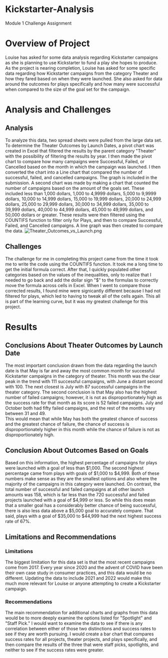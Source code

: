 # Kickstarter-Analysis
Module 1 Challenge Assignment
# Overview of Project
Louise has asked for some data analysis regarding Kickstarter campaigns as she is planning to use Kickstarter to fund a play she hopes to produce.  As the project is nearing completion, Louise has asked for some specific data regarding how Kickstarter campaigns from the category Theater and how they fared based on when they were launched.  She also asked for data around the outcomes for plays specifically and how many were successful when compared to the size of the goal set for the campaign.
# Analysis and Challenges
## Analysis
To analyze this data, two spread sheets were pulled from the large data set.  To determine the Theater Outcomes by Launch Dates, a pivot chart was created in Excel that filtered the results by the parent category "Theater" with the possibility of filtering the results by year.  I then made the pivot chart to compare how many campaigns were Successful, Failed, or Cancelled based on the month in which the campaign was launched.  I then converted the chart into a Line chart that compared the number of successful, failed, and cancelled campaigns.  The graph is included in the submission.  A second chart was made by making a chart that counted the number of campaigns based on the amount of the goals set.  These included less than 1,000 dollars, 1,000 to 4,9999 dollars, 5,000 to 9,9999 dollars, 10,000 to 14,999 dollars, 15,000 to 19,999 dollars, 20,000 to 24,999 dollars, 25,000 to 29,999 dollars, 30,000 to 34,999 dollars, 35,000 to 39,999 dollars, 40,000 to 44,999 dollars, 45,000 to 49,999 dollars, and 50,000 dollars or greater.  These results were then filtered using the COUNTIFS function to filter only for Plays, and then to compare Successful, Failed, and Cancelled campaigns.  A line graph was then created to compare the data.  ![Theater_Outcomes_vs_Launch.png]([filename](https://github.com/machudpicchu/Kickstarter-Analysis/blob/main/Outcomes%20based%20on%20Launch%20Date.png))
## Challenges
The challenge for me in completing this project came from the time it took me to write the code using the COUNTIFS function.  It took me a long time to get the initial formula correct.  After that, I quickly populated other categories based on the values of the inequalities, only to realize that I needed to go back and add the dollar sign "$" to the formulas to correctly move the formula across cells in Excel.  When I went to compare those corrected results, I found mine were signicantly different because I had not filtered for plays, which led to having to tweak all of the cells again.  This all is part of the learning curve, but it was my greatest challenge for this project. 
# Results
## Conclusions About Theater Outcomes by Launch Date
The most important conclusion drawn from the data regarding the launch date is that May is far and away the most common month for successful Kickstarter campaigns in the category of theater.  This month was the clear peak in the trend with 111 successful campaigns, with June a distant second with 100.  The next closest is July with 87 successful campaigns in the theater category.
The second conclusion is that May also has the highest number of failed campaigns; however, it is not as disproportionately high as the success rate for that month as its score is 52 failed campaigns.  July and October both had fifty failed campaigns, and the rest of the months vary between 31 and 49.  
This would mean that while May has both the greatest chance of success and the greatest chance of failure, the chance of success is disproportionately higher in this month while the chance of failure is not as disproportionately high.
## Conclusion About Outcomes Based on Goals
Based on this information, the highest percentage of campaigns for plays were launched with a goal of less than $1,000.  The second highest percentage came from plays with goals of $1,000 to $4,999.  Both of these numbers make sense as they are the smallest options and also where the majority of the campaigns in this category were launched.  On contrast, the total number of successful and failed campaigns at all other launch amounts was 158, which is far less than the 720 successful and failed projects launched with a goal of $4,999 or less.  So while this does mean that a smaller goal has a considerably better chance of being successful, there is also less data above a $5,000 goal to accurately compare.  That said, plays with a goal of $35,000 to $44,999 had the next highest success rate of 67%.
## Limitations and Recommendations
### Limitations
The biggest limitation for this data set is that the most recent campaigns come from 2017.  Every year since 2020 and the advent of COVID have been their own case study in consumer practices, and this data would be no different.  Updating the data to include 2021 and 2022 would make this much more relevant for Louise or anyone attempting to create a Kickstarter campaign.  
### Recommendations
The main recommendation for additional charts and graphs from this data would be to more deeply examine the options listed for "Spotlight" and "Staff Pick."  I would want to examine the data to see if there is any correlation between either of those two distinctions and success rates to see if they are worth pursuing.  I would create a bar chart that compares success rates for all projects, theater projects, and plays specifically, and then compare the results of the three that were staff picks, spotlights, and neither to see if the success rates were greater.
